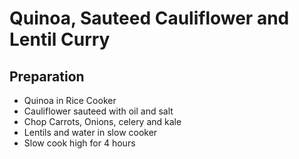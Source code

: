 # Quinoa, Sauteed Cauliflower and Lentil Curry

## Preparation
- Quinoa in Rice Cooker
- Cauliflower sauteed with oil and salt
- Chop Carrots, Onions, celery and kale
- Lentils and water in slow cooker
- Slow cook high for 4 hours
